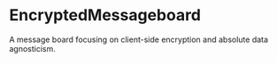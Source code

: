 EncryptedMessageboard
=====================

A message board focusing on client-side encryption and absolute data agnosticism.
